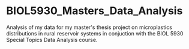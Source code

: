 # BIOL5930_Masters_Data_Analysis
Analysis of my data for my master's thesis project on microplastics distributions in rural reservoir systems in conjuction with the BIOL 5930 Special Topics Data Analysis course. 
